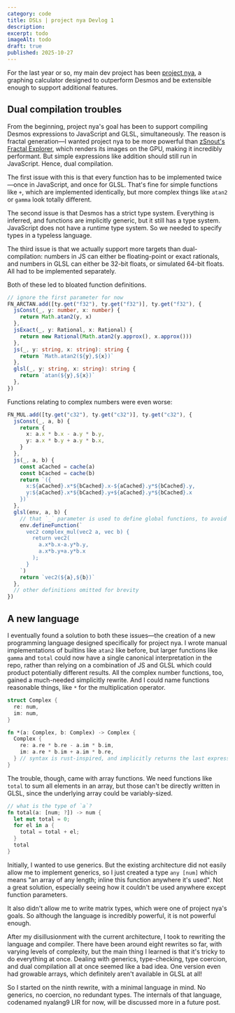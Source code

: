 ```yaml
---
category: code
title: DSLs | project nya Devlog 1
description:
excerpt: todo
imageAlt: todo
draft: true
published: 2025-10-27
---
```


For the last year or so, my main dev project has been
[project nya](https://nya.zsnout.com/), a graphing calculator designed to
outperform Desmos and be extensible enough to support additional features.

## Dual compilation troubles

From the beginning, project nya's goal has been to support compiling Desmos
expressions to JavaScript and GLSL, simultaneously. The reason is fractal
generation—I wanted project nya to be more powerful than
[zSnout's Fractal Explorer](https://v8.zsnout.com/fractal-explorer), which
renders its images on the GPU, making it incredibly performant. But simple
expressions like addition should still run in JavaScript. Hence, dual
compilation.

The first issue with this is that every function has to be implemented
twice—once in JavaScript, and once for GLSL. That's fine for simple functions
like `+`, which are implemented identically, but more complex things like
`atan2` or `gamma` look totally different.

The second issue is that Desmos has a strict type system. Everything is
inferred, and functions are implicitly generic, but it still has a type system.
JavaScript does not have a runtime type system. So we needed to specify types in
a typeless language.

The third issue is that we actually support more targets than dual-compilation:
numbers in JS can either be floating-point or exact rationals, and numbers in
GLSL can either be 32-bit floats, or simulated 64-bit floats. All had to be
implemented separately.

Both of these led to bloated function definitions.

```ts
// ignore the first parameter for now
FN_ARCTAN.add([ty.get("f32"), ty.get("f32")], ty.get("f32"), {
  jsConst(_, y: number, x: number) {
    return Math.atan2(y, x)
  },
  jsExact(_, y: Rational, x: Rational) {
    return new Rational(Math.atan2(y.approx(), x.approx()))
  },
  js(_, y: string, x: string): string {
    return `Math.atan2(${y},${x})`
  },
  glsl(_, y: string, x: string): string {
    return `atan(${y},${x})`
  },
})
```

Functions relating to complex numbers were even worse:

```ts
FN_MUL.add([ty.get("c32"), ty.get("c32")], ty.get("c32"), {
  jsConst(_, a, b) {
    return {
      x: a.x * b.x - a.y * b.y,
      y: a.x * b.y + a.y * b.x,
    }
  },
  js(_, a, b) {
    const aCached = cache(a)
    const bCached = cache(b)
    return `({
      x:${aCached}.x*${bCached}.x-${aCached}.y*${bCached}.y,
      y:${aCached}.x*${bCached}.y+${aCached}.y*${bCached}.x
    })`
  },
  glsl(env, a, b) {
    // that `_` parameter is used to define global functions, to avoid local caches and copies
    env.defineFunction(`
      vec2 complex_mul(vec2 a, vec b) {
        return vec2(
          a.x*b.x-a.y*b.y,
          a.x*b.y+a.y*b.x
        );
      }
    `)
    return `vec2(${a},${b})`
  },
  // other definitions omitted for brevity
})
```

## A new language

I eventually found a solution to both these issues—the creation of a new
programming language designed specifically for project nya. I wrote manual
implementations of builtins like `atan2` like before, but larger functions like
`gamma` and `total` could now have a single canonical interpretation in the
repo, rather than relying on a combination of JS and GLSL which could product
potentially different results. All the complex number functions, too, gained a
much-needed simplicitly rewrite. And I could name functions reasonable things,
like `*` for the multiplication operator.

```rs
struct Complex {
  re: num,
  im: num,
}

fn *(a: Complex, b: Complex) -> Complex {
  Complex {
    re: a.re * b.re - a.im * b.im,
    im: a.re * b.im + a.im * b.re,
  } // syntax is rust-inspired, and implicitly returns the last expression
}
```

The trouble, though, came with array functions. We need functions like `total`
to sum all elements in an array, but those can't be directly written in GLSL,
since the underlying array could be variably-sized.

```rs
// what is the type of `a`?
fn total(a: [num; ?]) -> num {
  let mut total = 0;
  for el in a {
    total = total + el;
  }
  total
}
```

Initially, I wanted to use generics. But the existing architecture did not
easily allow me to implement generics, so I just created a type `any [num]`
which means "an array of any length; inline this function anywhere it's used".
Not a great solution, especially seeing how it couldn't be used anywhere except
function parameters.

It also didn't allow me to write matrix types, which were one of project nya's
goals. So although the language is incredibly powerful, it is not powerful
enough.

After my disillusionment with the current architecture, I took to rewriting the
language and compiler. There have been around eight rewrites so far, with
varying levels of complexity, but the main thing I learned is that it's tricky
to do everything at once. Dealing with generics, type-checking, type coercion,
and dual compilation all at once seemed like a bad idea. One version even had
growable arrays, which definitely aren't available in GLSL at all!

So I started on the ninth rewrite, with a minimal language in mind. No generics,
no coercion, no redundant types. The internals of that language, codenamed
nyalang9 LIR for now, will be discussed more in a future post.
